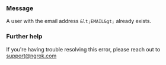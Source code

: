
### Message
A user with the email address `&lt;EMAIL&gt;` already exists.

### Further help
If you're having trouble resolving this error, please reach out to [support@ngrok.com](mailto:support@ngrok.com?subject=Help%20with%20ERR_NGROK_4451)

